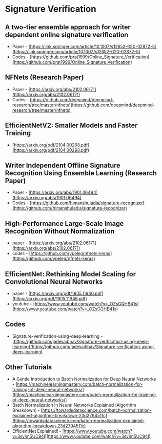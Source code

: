# Signature Verification

## A two-tier ensemble approach for writer dependent online signature verification
- Paper - [https://link.springer.com/article/10.1007/s12652-020-02872-5](https://link.springer.com/article/10.1007/s12652-020-02872-5)
- Codes - [https://github.com/prat1999/Online_Signature_Verification](https://github.com/prat1999/Online_Signature_Verification)

## NFNets (Research Paper)
- Paper - [https://arxiv.org/abs/2102.06171](https://arxiv.org/abs/2102.06171)
- Codes - [https://github.com/deepmind/deepmind-research/tree/master/nfnets](https://github.com/deepmind/deepmind-research/tree/master/nfnets)

## EfficientNetV2: Smaller Models and Faster Training
- [https://arxiv.org/pdf/2104.00298.pdf](https://arxiv.org/pdf/2104.00298.pdf)

## Writer Independent Offline Signature Recognition Using Ensemble Learning (Research Paper)
- Paper - [https://arxiv.org/abs/1901.06494](https://arxiv.org/abs/1901.06494)
- Codes - [https://github.com/himanshuladia/signature-recognizer](https://github.com/himanshuladia/signature-recognizer)

## High-Performance Large-Scale Image Recognition Without Normalization
- paper - [https://arxiv.org/abs/2102.06171](https://arxiv.org/abs/2102.06171)
- codes - [https://github.com/ypeleg/nfnets-keras](https://github.com/ypeleg/nfnets-keras)

## EfficientNet: Rethinking Model Scaling for Convolutional Neural Networks
- paper - [https://arxiv.org/pdf/1905.11946.pdf](https://arxiv.org/pdf/1905.11946.pdf)
- youtube - [https://www.youtube.com/watch?v=_OZsGQHB41s](https://www.youtube.com/watch?v=_OZsGQHB41s)


## Codes
- Signature-verification-using-deep-learning - [https://github.com/jadevaibhav/Signature-verification-using-deep-learning](https://github.com/jadevaibhav/Signature-verification-using-deep-learning)

## Other Tutorials
- A Gentle Introduction to Batch Normalization for Deep Neural Networks - [https://machinelearningmastery.com/batch-normalization-for-training-of-deep-neural-networks/](https://machinelearningmastery.com/batch-normalization-for-training-of-deep-neural-networks/)
- Batch Normalization In Neural Networks Explained (Algorithm Breakdown) - [https://towardsdatascience.com/batch-normalization-explained-algorithm-breakdown-23d2794511c](https://towardsdatascience.com/batch-normalization-explained-algorithm-breakdown-23d2794511c) 
- EfficientNet Explained! - [https://www.youtube.com/watch?v=3svIm5UC94I](https://www.youtube.com/watch?v=3svIm5UC94I)


